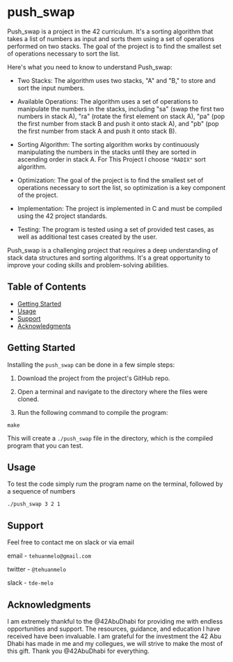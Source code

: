 # push_swap

Push_swap is a project in the 42 curriculum. It's a sorting algorithm that takes a list of numbers as input and sorts them using a set of operations performed on two stacks. The goal of the project is to find the smallest set of operations necessary to sort the list.

Here's what you need to know to understand Push_swap:

- Two Stacks: The algorithm uses two stacks, "A" and "B," to store and sort the input numbers.

- Available Operations: The algorithm uses a set of operations to manipulate the numbers in the stacks, including "sa" (swap the first two numbers in stack A), "ra" (rotate the first element on stack A), "pa" (pop the first number from stack B and push it onto stack A), and "pb" (pop the first number from stack A and push it onto stack B).

- Sorting Algorithm: The sorting algorithm works by continuously manipulating the numbers in the stacks until they are sorted in ascending order in stack A. For This Project I choose `"RADIX"` sort algorithm.

- Optimization: The goal of the project is to find the smallest set of operations necessary to sort the list, so optimization is a key component of the project.

- Implementation: The project is implemented in C and must be compiled using the 42 project standards.

- Testing: The program is tested using a set of provided test cases, as well as additional test cases created by the user.

Push_swap is a challenging project that requires a deep understanding of stack data structures and sorting algorithms. It's a great opportunity to improve your coding skills and problem-solving abilities.





## Table of Contents
- [Getting Started](#getting-started)
- [Usage](#usage)
- [Support](#support)
- [Acknowledgments](#acknowledgments)

## Getting Started

Installing the `push_swap` can be done in a few simple steps:

1. Download the project from the project's GitHub repo.

2. Open a terminal and navigate to the directory where the files were cloned.

3. Run the following command to compile the program:


````
make
````
This will create a `./push_swap` file in the directory, which is the compiled program that you can test.

## Usage

To test the code simply rum the program name on the terminal, followed by a sequence of numbers

````
./push_swap 3 2 1
````


## Support

Feel free to contact me on slack or via email

email - `tehuanmelo@gmail.com`

twitter - `@tehuanmelo`

slack - `tde-melo`

## Acknowledgments
I am extremely thankful to the @42AbuDhabi for providing me with endless opportunities and support. The resources, guidance, and education I have received have been invaluable. I am grateful for the investment the 42 Abu Dhabi has made in me and my collegues, we will strive to make the most of this gift. Thank you @42AbuDhabi for everything.